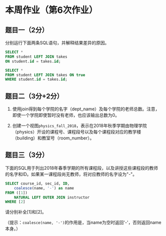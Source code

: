 # 本周作业（第6次作业）

## 题目一（2分）
分别运行下面两条SQL语句，并解释结果差异的原因。

```sql
SELECT *
FROM student LEFT JOIN takes
ON student.id = takes.id;
```

```sql
SELECT *
FROM student LEFT JOIN takes ON true
WHERE student.id = takes.id;
```

## 题目二（3分+2分）
1. 使用join得到每个学院的名字（dept_name）及每个学院的老师总数。注意，即使一个学院即使暂时没有老师，也应该输出总数为0。

2. 创建一个视图`physics_fall_2018`，表示在2018年秋季学期由物理学院（physics）开设的课程号、课程段号以及每个课程段对应的教学楼（building）和教室号（room_number）。

## 题目三（3分）
下面的SQL用于列出2018年春季学期的所有课程段，以及讲授这些课程段的教师的名字和ID。如果某一课程段尚无教师，将对应教师的名字设为"-"。

```sql
SELECT course_id, sec_id, ID,
    coalesce(name, '-') as name
FROM ([1])
    NATURAL LEFT OUTER JOIN instructor
WHERE [2]
```
请分别补全[1]和[2]。

（提示：`coalesce(name, '-')`的作用是，当name为空时返回'-'，否则返回name本身。）